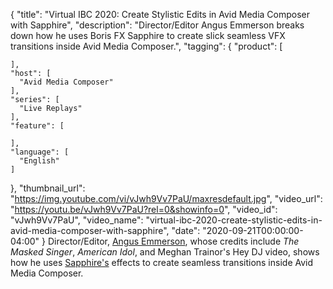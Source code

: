 {
  "title": "Virtual IBC 2020: Create Stylistic Edits in Avid Media Composer with Sapphire",
  "description": "Director/Editor Angus Emmerson breaks down how he uses Boris FX Sapphire to create slick seamless VFX transitions inside Avid Media Composer.",
  "tagging": {
    "product": [

    ],
    "host": [
      "Avid Media Composer"
    ],
    "series": [
      "Live Replays"
    ],
    "feature": [

    ],
    "language": [
      "English"
    ]
  },
  "thumbnail_url": "https://img.youtube.com/vi/vJwh9Vv7PaU/maxresdefault.jpg",
  "video_url": "https://youtu.be/vJwh9Vv7PaU?rel=0&showinfo=0",
  "video_id": "vJwh9Vv7PaU",
  "video_name": "virtual-ibc-2020-create-stylistic-edits-in-avid-media-composer-with-sapphire",
  "date": "2020-09-21T00:00:00-04:00"
}
Director/Editor, <a href="https://borisfx.com/products/sapphire/?collection=sapphire&product=sapphire" target="_blank">Angus Emmerson</a>, whose credits include _The Masked Singer_, _American Idol_, and Meghan Trainor's Hey DJ video, shows how he uses [Sapphire's](https://borisfx.com/products/sapphire/?collection=sapphire&product=sapphire "Boris FX Sapphire") effects to create seamless transitions inside Avid Media Composer.
